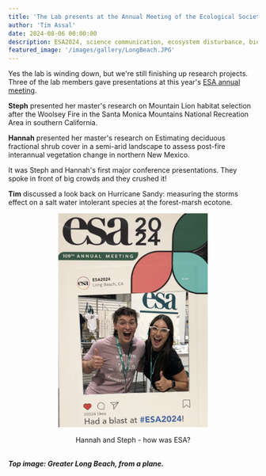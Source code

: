 ```yaml
---
title: 'The Lab presents at the Annual Meeting of the Ecological Society of America in Long Beach'
author: 'Tim Assal'
date: 2024-08-06 00:00:00
description: ESA2024, science communication, ecosystem disturbance, biogeography, predictive habitat distribution modeling, Sentinel-2, MODIS
featured_image: '/images/gallery/LongBeach.JPG'
---
```


Yes the lab is winding down, but we're still finishing up research projects. Three of the lab members gave presentations at this year's [ESA annual meeting](https://www.esa.org/longbeach2024/). 

**Steph** presented her master's research on Mountain Lion habitat selection after the Woolsey Fire in the Santa Monica Mountains National Recreation Area in southern California. 

**Hannah** presented her master's research on Estimating deciduous fractional shrub cover in a semi-arid landscape to assess post-fire interannual vegetation change in northern New Mexico. 

It was Steph and Hannah's first major conference presentations. They spoke in front of big crowds and they crushed it!

**Tim** discussed a look back on Hurricane Sandy: measuring the storms effect on a salt water intolerant species at the forest-marsh ecotone. 

<p align="center">
  <img alt="wgfd-crew" src="/images/blog/HannahSteph.JPG" style="width: 60%; height= 60%">
</p> 
<center> Hannah and Steph - how was ESA? </center>
<br>


***Top image: Greater Long Beach, from a plane.***


